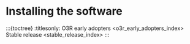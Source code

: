 # Installing the software

:::{toctree}
:titlesonly:
O3R early adopters <o3r_early_adopters_index>
Stable release <stable_release_index>
:::